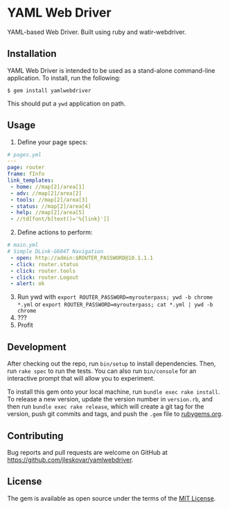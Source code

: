 # YAML Web Driver

YAML-based Web Driver. Built using ruby and watir-webdriver.

## Installation

YAML Web Driver is intended to be used as a stand-alone command-line application. To install, run the following:

    $ gem install yamlwebdriver

This should put a `ywd` application on path.

## Usage

1. Define your page specs:

```yaml
# pages.yml
---
page: router
frame: fInfo
link_templates:
 - home: //map[2]/area[1]
 - adv: //map[2]/area[2]
 - tools: //map[2]/area[3]
 - status: //map[2]/area[4]
 - help: //map[2]/area[5]
 - //td[font/b[text()='%{link}']]
```

2. Define actions to perform:
```yaml
# main.yml
# Simple DLink-G604T Navigation
 - open: http://admin:$ROUTER_PASSWORD@10.1.1.1
 - click: router.status
 - click: router.tools
 - click: router.Logout
 - alert: ok
```
3. Run ywd with `export ROUTER_PASSWORD=myrouterpass; ywd -b chrome *.yml` or `export ROUTER_PASSWORD=myrouterpass; cat *.yml | ywd -b chrome` 
4. ???
5. Profit

## Development

After checking out the repo, run `bin/setup` to install dependencies. Then, run `rake spec` to run the tests. You can also run `bin/console` for an interactive prompt that will allow you to experiment.

To install this gem onto your local machine, run `bundle exec rake install`. To release a new version, update the version number in `version.rb`, and then run `bundle exec rake release`, which will create a git tag for the version, push git commits and tags, and push the `.gem` file to [rubygems.org](https://rubygems.org).

## Contributing

Bug reports and pull requests are welcome on GitHub at https://github.com/jleskovar/yamlwebdriver.


## License

The gem is available as open source under the terms of the [MIT License](http://opensource.org/licenses/MIT).


